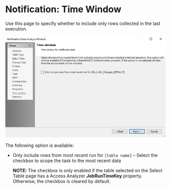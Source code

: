# Notification: Time Window

Use this page to specify whether to include only rows collected in the last execution.

![Notification Data Analysis Module wizard Time window page](../../../../../../static/img/product_docs/accessanalyzer/enterpriseauditor/admin/analysis/notification/timewindow.webp)

The following option is available:

- Only include rows from most recent run for `[table name]` – Select the checkbox to scope the task to the most recent data

  __NOTE:__ The checkbox is only enabled if the table selected on the Select Table page has a Access Analyzer __JobRunTimeKey__ property. Otherwise, the checkbox is cleared by default.
